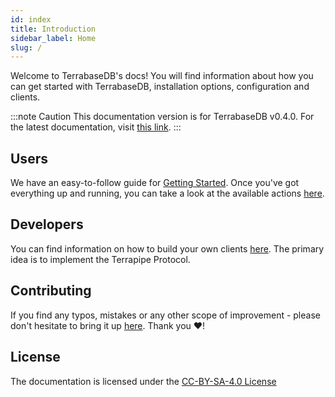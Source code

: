 ```yaml
---
id: index
title: Introduction
sidebar_label: Home
slug: /
---
```

Welcome to TerrabaseDB's docs! You will find information about how you can get started with TerrabaseDB, installation options, configuration and clients.

:::note Caution
This documentation version is for TerrabaseDB v0.4.0. For the latest documentation, visit [this link](/next).
:::

## Users

We have an easy-to-follow guide for [Getting Started](getting-started). Once you've got everything up and running, you can take a look at the available actions [here](actions/overview).

## Developers	

You can find information on how to build your own clients [here](Protocol/terrapipe). The primary idea is to implement the Terrapipe Protocol.

## Contributing

If you find any typos, mistakes or any other scope of improvement - please don't hesitate to bring it up [here](https://github.com/skybasedb/docs/issues). Thank you ❤️!

## License

The documentation is licensed under the [CC-BY-SA-4.0 License](https://github.com/skybasedb/docs/tree/master/LICENSE)